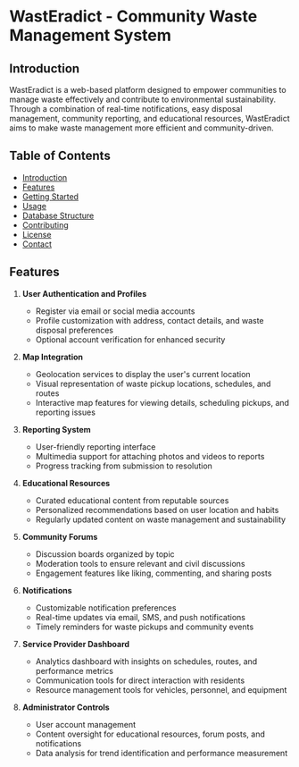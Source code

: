 # WastEradict - Community Waste Management System

## Introduction
WastEradict is a web-based platform designed to empower communities to manage waste effectively and contribute to environmental sustainability. Through a combination of real-time notifications, easy disposal management, community reporting, and educational resources, WastEradict aims to make waste management more efficient and community-driven.

## Table of Contents
- [Introduction](#introduction)
- [Features](#features)
- [Getting Started](#getting-started)
- [Usage](#usage)
- [Database Structure](#database-structure)
- [Contributing](#contributing)
- [License](#license)
- [Contact](#contact)

## Features
1. **User Authentication and Profiles**
   - Register via email or social media accounts
   - Profile customization with address, contact details, and waste disposal preferences
   - Optional account verification for enhanced security

2. **Map Integration**
   - Geolocation services to display the user's current location
   - Visual representation of waste pickup locations, schedules, and routes
   - Interactive map features for viewing details, scheduling pickups, and reporting issues

3. **Reporting System**
   - User-friendly reporting interface
   - Multimedia support for attaching photos and videos to reports
   - Progress tracking from submission to resolution

4. **Educational Resources**
   - Curated educational content from reputable sources
   - Personalized recommendations based on user location and habits
   - Regularly updated content on waste management and sustainability

5. **Community Forums**
   - Discussion boards organized by topic
   - Moderation tools to ensure relevant and civil discussions
   - Engagement features like liking, commenting, and sharing posts

6. **Notifications**
   - Customizable notification preferences
   - Real-time updates via email, SMS, and push notifications
   - Timely reminders for waste pickups and community events

7. **Service Provider Dashboard**
   - Analytics dashboard with insights on schedules, routes, and performance metrics
   - Communication tools for direct interaction with residents
   - Resource management tools for vehicles, personnel, and equipment

8. **Administrator Controls**
   - User account management
   - Content oversight for educational resources, forum posts, and notifications
   - Data analysis for trend identification and performance measurement
